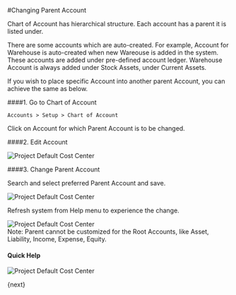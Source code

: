 <!-- add-breadcrumbs -->
#Changing Parent Account

Chart of Account has hierarchical structure. Each account has a parent it is listed under. 

There are some accounts which are auto-created. For example, Account for Warehouse is auto-created when new Wareouse is added in the system. These accounts are added under pre-defined account ledger. Warehouse Account is always added under Stock Assets, under Current Assets.

If you wish to place specific Account into another parent Account, you can achieve the same as below.

####1. Go to Chart of Account

`Accounts > Setup > Chart of Account`

Click on Account for which Parent Account is to be changed.

####2. Edit Account

<img alt="Project Default Cost Center" class="screenshot" src="{{docs_base_url}}/assets/img/articles/change-parent-1.png"> 

####3. Change Parent Account

Search and select preferred Parent Account and save.

<img alt="Project Default Cost Center" class="screenshot" src="{{docs_base_url}}/assets/img/articles/change-parent-2.png">

Refresh system from Help menu to experience the change.

<img alt="Project Default Cost Center" class="screenshot" src="{{docs_base_url}}/assets/img/articles/change-parent-3.png">

<div class="well"> Note: Parent cannot be customized for the Root Accounts, like Asset, Liability, Income, Expense, Equity.</div>

#### Quick Help

<img alt="Project Default Cost Center" class="screenshot" src="{{docs_base_url}}/assets/img/articles/change-parent-account-1.gif">

<!-- markdown -->

{next}
